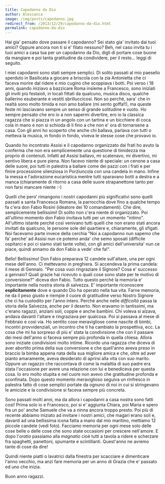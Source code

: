 ```yaml
---
title: Capodanno da Dio
author: Alescanca
image: /img/posts/capodanno.jpg
redirect_from: /2013/12/29/capodanno-da-dio.html
permalink: capodanno-da-dio
---
```


Hai gia' pensato dove passare il capodanno? Sei stato gia' invitato dai tuoi amici? Oppure ancora non ti si e' filato nessuno? Beh, nel caso invita tu i tuoi amici a casa tua per un capodanno da Dio, digli di portare cose buone da mangiare e poi tanta gratitudine da condividere, per il resto... leggi di seguito.

I miei capodanni sono stati sempre semplici. Di solito passati al mio paesello sperduto in Basilicata a giocare a briscola con la zia Antonietta che ci faceva morire dal ridere e mio cugino che scoppiava i botti. Poi verso i 18 anni, quando iniziavo a bazzicare Roma insieme a Francesco, sono iniziati gli inviti più festaioli, in locali fittati da qualcuno, musica disco, qualche ballerino esuberante e vestiti sbrilluccicosi. Non so perché, sara' che in realtà sono molto timida e non amo ballare (mi sento goffa!!), ma queste feste mi lasciavano sempre un senso di grande solitudine e vuoto. Ho sempre pensato che ero io a non sapermi divertire, ero io la classica ragazza che si piazza in un angolo con un tartina e un bicchiere di coca cola in mano e non si schioda di li fino a che non e' ora di tornarsene a casa. Con gli anni ho scoperto che anche chi ballava, parlava con tutti o metteva la musica, in fondo in fondo, viveva le stesse cose che provavo io. 

Quando ho incontrato Assisi e il capodanno organizzato dai frati ho avuto la conferma che non era semplicemente una questione di timidezza ma proprio di contenuti. Infatti ad Assisi ballavo, mi scatenavo, mi divertivo, mi sentivo libera e pure piena. Non facevo niente di speciale: un cenone a casa delle suore, poi tutti in palestra a ballare come dei pazzi con i frati e per finire processione silenziosa in Porziuncola con una candela in mano. Infine la messa e l'adorazione eucaristica mentre tutti sparavano botti a destra e a manca (chiaramente di ritorno a casa delle suore strapanettone tanto per non farsi mancare niente :-)

Quelli che pero' rimangono i nostri capodanni più significativi sono quelli passati a santa Francesca Romana, la parrocchia dove fino a qualche tempo fa c'era don Fabio Rosini (ideatore dei 10 comandamenti). Che dire, semplicemente bellissimi! Di solito non c'era niente di organizzato. Poi all'ultimo momento don Fabio invitava tutti per un momento "intimo". All'ultimo istante perché così venivano tutti quelli che non erano stati ancora invitati da qualcuno, le persone sole del quartiere e, chiaramente, gli sfigati. Noi facevamo parte invece della cerchia "Noi a capodanno nun sapemo che fa' perche' ad Assisi nun ce potemo anda' che semo sposati (difficile ospitarci e poi ci siamo stati tante volte), con gli amici dell'universita' nun ce piace, quindi annamo da don Fabio a vede' che fa!". 

Bello! Bellissimo! Don Fabio preparava 12 candele sull'altare, una per ogni mese dell'anno. Ci mettevamo in preghiera. Si accendeva la prima candela: il mese di Gennaio. "Per cosa vuoi ringraziare il Signore? Cosa e' successo a gennaio? Quali grazie hai ricevuto o quali cose sono state per te motivo di conversione?" diceva don Fabio. Tutto questo perché la memoria e' importante nella nostra storia di salvezza. E' importante riconoscere **esplicitamente** dove e quando Dio ha operato nella tua vita. Farne memoria, ne da il peso giusto e riempie il cuore di gratitudine verso Nostro Signore che ci ha custodito per l'anno intero. Perché anche nelle *difficoltà* passa la storia della Salvezza, anche per il deserto. Non eravamo in tantissimi, ma c'erano ragazzi, anziani soli, coppie e anche bambini. Chi voleva si alzava, andava davanti l'altare e ringraziava per qualcosa. Poi si passava al mese di Febbraio e così via. Ho sentito cose meravigliose come nascite di bimbi, incontri provvidenziali, un incontro che ti ha cambiato la prospettiva, ecc. La cosa che mi ha sorpreso di più e' stata la condivisione che con il passare dei mesi dell'anno si faceva sempre più profonda in quella chiesa. Allora sono iniziate condivisioni molto intime. Ricordo una ragazza che diceva di aver abortito prima della sua conversione e che quell'anno aveva preso in braccio la bimba appena nata della sua migliore amica e che, oltre ad aver pianto amaramente, aveva desiderato di aprirsi alla vita con suo marito. Oppure un ragazzo che raccontava di come la malattia di suo padre era stata l'occasione per avere una relazione con lui e benediceva per questa cosa. Io ero molto stupita e nel cuore non avevo che gratitudine profonda e sconfinata. Dopo questo momento meraviglioso seguiva un rinfresco in palestra fatto di cose semplici portate da ognuno di noi in cui si stringevano le amicizie e la condivisione si faceva sempre più concreta.

Sono passati molti anni, ma da allora i capodanni a casa nostra sono fatti così! Prima solo io e Francesco, poi si e' aggiunta Chiara, poi Maria e spero fra un po' anche Samuele che va a ninna ancora troppo presto. Poi più di recente abbiamo iniziato ad invitare i nostri amici, che magari erano soli e, davanti ad una bellissima icona fatta a mano dal mio maritino, mettiamo 12 piccole candele (vedi foto). Facciamo memoria per ogni mese solo delle cose belle o delle cose che sono state occasioni per crescere nell'amore. E dopo l'*oratio* passiamo alla *magnatio* cioè tutti a tavola a ridere e scherzare fra spaghetti, panettoni, spumante e scintillanti.
Quest'anno ne avremo tante di cose da dire!

Quindi niente piatti o lavatrici dalla finestra per scacciare e dimenticare l'anno vecchio, ma anzi fare memoria per un anno di Grazia che e' passato ed uno che inizia. 

Buon anno ragazzi.

